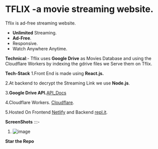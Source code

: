 # TFLIX -a movie streaming website.

Tflix is ad-free streaming website.
- **Unlimited** Streaming.
- **Ad-Free**.
- Responsive.
- Watch Anywhere Anytime.

**Technical**:-
Tflix uses **Google Drive** as Movies Database and using the Cloudflare Workers by indexing the gdrive files we Serve them on Tflix.

**Tech-Stack**
1.Front End is made using **React.js.**

2.At backend to decrypt the Streaming Link we use **Node.js**.

3.**Google Drive API.**[API_Docs](https://developers.google.com/drive/api/v3/about-sdk)

4.Cloudflare Workers. [Cloudflare](https://workers.cloudflare.com/).

5.Hosted On Frontend [Netlify](https://netlify.com) and Backend [repl.it](https://repl.it).

**ScreenShots**      :::-
1. ![image](https://i.ibb.co/nnx0nXg/Screenshot-270.png)

**Star the Repo**





